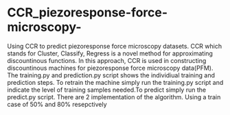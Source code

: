 # CCR_piezoresponse-force-microscopy-
Using CCR to predict piezoresponse force microscopy datasets.
CCR which stands for Cluster, Classify, Regress is a novel method for approximating discountinous functions. In this approach, CCR is used in constructing discountinous machines for piezoresponse force microscopy data(PFM). The training.py and prediction.py script shows the individiual training and prediction steps. To retrain the machine simply run the training.py script and indicate the level of training samples needed.To predict simply run the predict.py script.
There are 2 implementation of the algorithm. Using a train case of 50% and 80% resepctively

